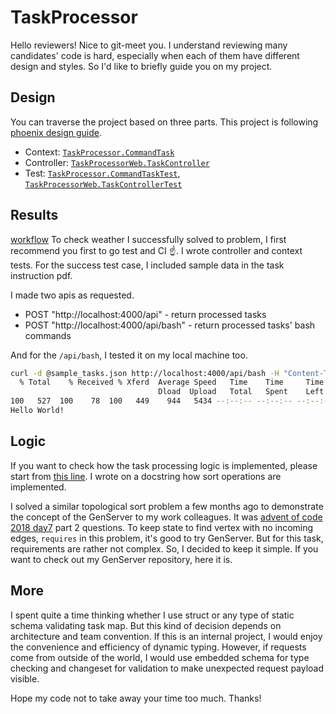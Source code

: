 # TaskProcessor

Hello reviewers! Nice to git-meet you.
I understand reviewing many candidates' code is hard, especially when each of them have different design and styles. So I'd like to briefly guide you on my project.

## Design
You can traverse the project based on three parts. This project is following [phoenix design guide](https://hexdocs.pm/phoenix/contexts.html#thinking-about-design).
- Context: [`TaskProcessor.CommandTask`](https://github.com/parkdoyeon/task_processor/blob/main/lib/task_processor/command_task.ex)
- Controller: [`TaskProcessorWeb.TaskController`](https://github.com/parkdoyeon/task_processor/blob/main/lib/task_processor_web/controllers/task_controller.ex)
- Test: [`TaskProcessor.CommandTaskTest`](https://github.com/parkdoyeon/task_processor/blob/main/test/task_processor/command_task_test.exs), [`TaskProcessorWeb.TaskControllerTest`]()

## Results
[workflow](https://github.com/parkdoyeon/task_processor/actions/workflows/dialyzer-and-test.yml/badge.svg)
To check weather I successfully solved to problem, I first recommend you first to go test and CI ☝️. I wrote controller and context tests. 
For the success test case, I included sample data in the task instruction pdf.

I made two apis as requested.
- POST "http://localhost:4000/api" - return processed tasks
- POST "http://localhost:4000/api/bash" - return processed tasks' bash commands

And for the `/api/bash`, I tested it on my local machine too. 
```bash
curl -d @sample_tasks.json http://localhost:4000/api/bash -H "Content-Type: application/json" | bash
  % Total    % Received % Xferd  Average Speed   Time    Time     Time  Current
                                 Dload  Upload   Total   Spent    Left  Speed
100   527  100    78  100   449    944   5434 --:--:-- --:--:-- --:--:--  6587
Hello World!
```

## Logic

If you want to check how the task processing logic is implemented, please start from [this line](https://github.com/parkdoyeon/task_processor/blob/main/lib/task_processor/command_task.ex#L36-L42). I wrote on a docstring how sort operations are implemented.

I solved a similar topological sort problem a few months ago to demonstrate the concept of the GenServer to my work colleagues. It was [advent of code 2018 day7](https://adventofcode.com/2018/day/7) part 2 questions. To keep state to find vertex with no incoming edges, `requires` in this problem, it's good to try GenServer. But for this task, requirements are rather not complex. So, I decided to keep it simple. If you want to check out my GenServer repository, here it is.

## More
I spent quite a time thinking whether I use struct or any type of static schema validating task map. But this kind of decision depends on architecture and team convention. If this is an internal project, I would enjoy the convenience and efficiency of dynamic typing. However, if requests come from outside of the world, I would use embedded schema for type checking and changeset for validation to make unexpected request payload visible.

Hope my code not to take away your time too much. Thanks!
